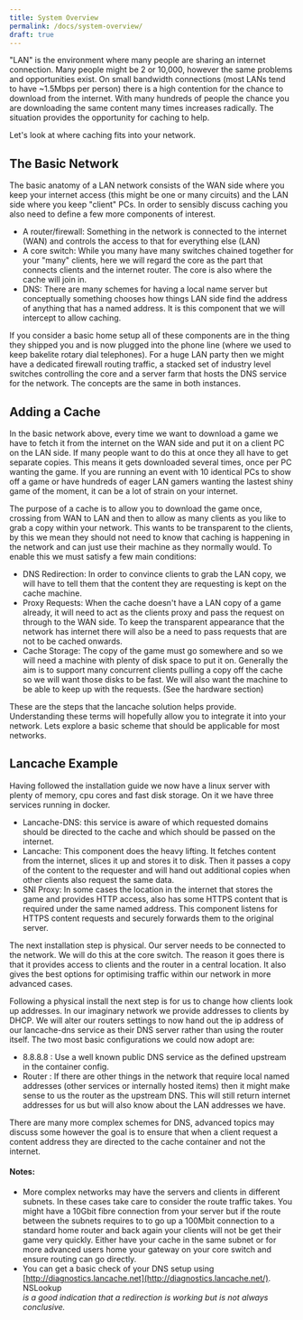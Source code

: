 ```yaml
---
title: System Overview
permalink: /docs/system-overview/
draft: true
---
```


"LAN" is the environment where many people are sharing an internet connection. Many people might be 2 or 10,000, however the same problems and opportunities exist. On small bandwidth connections (most LANs tend to have ~1.5Mbps per person) there is a high contention for the chance to download from the internet. With many hundreds of people the chance you are downloading the same content many times increases radically. The situation provides the opportunity for caching to help.

Let's look at where caching fits into your network.

## The Basic Network

The basic anatomy of a LAN network consists of the WAN side where you keep your internet access (this might be one or many circuits) and the LAN side where you keep "client" PCs. In order to sensibly discuss caching you also need to define a few more components of interest. 
* A router/firewall: Something in the network is connected to the internet (WAN) and controls the access to that for everything else (LAN)
* A core switch: While you many have many switches chained together for your "many" clients, here we will regard the core as the part that connects clients and the internet router. The core is also where the cache will join in.
* DNS: There are many schemes for having a local name server but conceptually something chooses how things LAN side find the address of anything that has a named address. It is this component that we will intercept to allow caching.
 
 If you consider a basic home setup all of these components are in the thing they shipped you and is now plugged into the phone line (where we used to keep bakelite rotary dial telephones). For a huge LAN party then we might have a dedicated firewall routing traffic, a stacked set of industry level switches controlling the core and a server farm that hosts the DNS service for the network. The concepts are the same in both instances.

## Adding a Cache

In the basic network above, every time we want to download a game we have to fetch it from the internet on the WAN side and put it on a client PC on the LAN side. If many people want to do this at once they all have to get separate copies. This means it gets downloaded several times, once per PC wanting the game. If you are running an event with 10 identical PCs to show off a game or have hundreds of eager LAN gamers wanting the lastest shiny game of the moment, it can be a lot of strain on your internet. 

The purpose of a cache is to allow you to download the game once, crossing from WAN to LAN and then to allow as many clients as you like to grab a copy within your network. This wants to be transparent to the clients, by this we mean they should not need to know that caching is happening in the network and can just use their machine as they normally would. To enable this we must satisfy a few main conditions:
* DNS Redirection: In order to convince clients to grab the LAN copy, we will have to tell them that the content they are requesting is kept on the cache machine.
* Proxy Requests: When the cache doesn't have a LAN copy of a game already, it will need to act as the clients proxy and pass the request on through to the WAN side. To keep the transparent appearance that the network has internet there will also be a need to pass requests that are not to be cached onwards. 
* Cache Storage: The copy of the game must go somewhere and so we will need a machine with plenty of disk space to put it on. Generally the aim is to support many concurrent clients pulling a copy off the cache so we will want those disks to be fast. We will also want the machine to be able to keep up with the requests. (See the hardware section)

These are the steps that the lancache solution helps provide. Understanding these terms will hopefully allow you to integrate it into your network. Lets explore a basic scheme that should be applicable for most networks.

## Lancache Example

Having followed the installation guide we now have a linux server with plenty of memory, cpu cores and fast disk storage. On it we have three services running in docker.
* Lancache-DNS: this service is aware of which requested domains should be directed to the cache and which should be passed on the internet.
* Lancache: This component does the heavy lifting. It fetches content from the internet, slices it up and stores it to disk. Then it passes a copy of the content to the requester and will hand out additional copies when other clients also request the same data.
* SNI Proxy: In some cases the location in the internet that stores the game and provides HTTP access, also has some HTTPS content that is required under the same named address. This component listens for HTTPS content requests and securely forwards them to the original server.

The next installation step is physical. Our server needs to be connected to the network. We will do this at the core switch. The reason it goes there is that it provides access to clients and the router in a central location. It also gives the best options for optimising traffic within our network in more advanced cases.

Following a physical install the next step is for us to change how clients look up addresses. In our imaginary network we provide addresses to clients by DHCP. We will alter our routers settings to now hand out the ip address of our lancache-dns service as their DNS server rather than using the router itself. The two most basic configurations we could now adopt are:
* 8.8.8.8 : Use a well known public DNS service as the defined upstream in the container config.
* Router : If there are other things in the network that require local named addresses (other services or internally hosted items) then it might make sense to us the router as the upstream DNS. This will still return internet addresses for us but will also know about the LAN addresses we have.

There are many more complex schemes for DNS, advanced topics may discuss some however the goal is to ensure that when a client request a content address they are directed to the cache container and not the internet.

#### Notes:

- More complex networks may have the servers and clients in different subnets. In these cases take care to consider the route traffic takes. You might have a 10Gbit fibre connection from your server but if the route between the subnets requires to to go up a 100Mbit connection to a standard home router and back again your clients will not be get their game very quickly. Either have your cache in the same subnet or for more advanced users home your gateway on your core switch and ensure routing can go directly.   
- You can get a basic check of your DNS setup using [http://diagnostics.lancache.net](http://diagnostics.lancache.net/). NSLookup <address> is a good indication that a redirection is working but is not always conclusive.